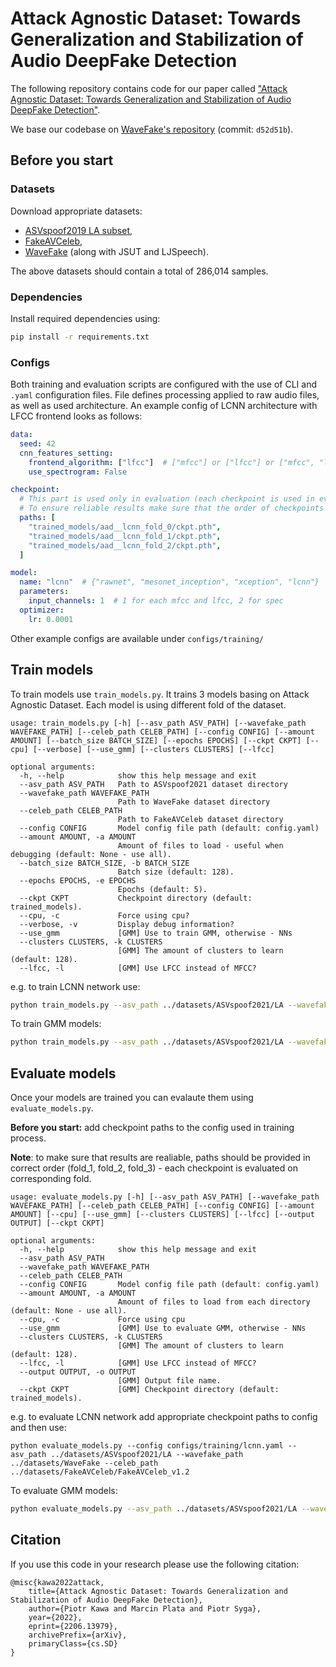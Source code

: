 # Attack Agnostic Dataset: Towards Generalization and Stabilization of Audio DeepFake Detection

The following repository contains code for our paper called ["Attack Agnostic Dataset: Towards Generalization and Stabilization of Audio DeepFake Detection"](https://arxiv.org/abs/2206.13979).


We base our codebase on [WaveFake's repository](https://github.com/RUB-SysSec/WaveFake) (commit: `d52d51b`).



## Before you start


### Datasets

Download appropriate datasets:

* [ASVspoof2019 LA subset](https://datashare.ed.ac.uk/handle/10283/3336),
* [FakeAVCeleb](https://github.com/DASH-Lab/FakeAVCeleb#access-request-form),
* [WaveFake](https://zenodo.org/record/5642694) (along with JSUT and LJSpeech).

The above datasets should contain a total of 286,014 samples.


### Dependencies
Install required dependencies using: 
```bash
pip install -r requirements.txt
```

### Configs

Both training and evaluation scripts are configured with the use of CLI and `.yaml` configuration files. File defines processing applied to raw audio files, as well as used architecture. An example config of LCNN architecture with LFCC frontend looks as follows:
```yaml
data:
  seed: 42
  cnn_features_setting:
    frontend_algorithm: ["lfcc"]  # ["mfcc"] or ["lfcc"] or ["mfcc", "lfcc"] or []
    use_spectrogram: False

checkpoint: 
  # This part is used only in evaluation (each checkpoint is used in eval on corresponding fold).
  # To ensure reliable results make sure that the order of checkpoints is correct (i.e. fold_0, fold_1, fold_2)
  paths: [
    "trained_models/aad__lcnn_fold_0/ckpt.pth",
    "trained_models/aad__lcnn_fold_1/ckpt.pth",
    "trained_models/aad__lcnn_fold_2/ckpt.pth",
  ]

model:
  name: "lcnn"  # {"rawnet", "mesonet_inception", "xception", "lcnn"}
  parameters:
    input_channels: 1  # 1 for each mfcc and lfcc, 2 for spec
  optimizer:
    lr: 0.0001
```


Other example configs are available under `configs/training/`

##  Train models 


To train models use `train_models.py`. It trains 3 models basing on Attack Agnostic Dataset. Each model is using different fold of the dataset.


```
usage: train_models.py [-h] [--asv_path ASV_PATH] [--wavefake_path WAVEFAKE_PATH] [--celeb_path CELEB_PATH] [--config CONFIG] [--amount AMOUNT] [--batch_size BATCH_SIZE] [--epochs EPOCHS] [--ckpt CKPT] [--cpu] [--verbose] [--use_gmm] [--clusters CLUSTERS] [--lfcc]

optional arguments:
  -h, --help            show this help message and exit
  --asv_path ASV_PATH   Path to ASVspoof2021 dataset directory
  --wavefake_path WAVEFAKE_PATH
                        Path to WaveFake dataset directory
  --celeb_path CELEB_PATH
                        Path to FakeAVCeleb dataset directory
  --config CONFIG       Model config file path (default: config.yaml)
  --amount AMOUNT, -a AMOUNT
                        Amount of files to load - useful when debugging (default: None - use all).
  --batch_size BATCH_SIZE, -b BATCH_SIZE
                        Batch size (default: 128).
  --epochs EPOCHS, -e EPOCHS
                        Epochs (default: 5).
  --ckpt CKPT           Checkpoint directory (default: trained_models).
  --cpu, -c             Force using cpu?
  --verbose, -v         Display debug information?
  --use_gmm             [GMM] Use to train GMM, otherwise - NNs
  --clusters CLUSTERS, -k CLUSTERS
                        [GMM] The amount of clusters to learn (default: 128).
  --lfcc, -l            [GMM] Use LFCC instead of MFCC?
```

e.g. to train LCNN network use:
```bash
python train_models.py --asv_path ../datasets/ASVspoof2021/LA --wavefake_path ../datasets/WaveFake --celeb_path ../datasets/FakeAVCeleb/FakeAVCeleb_v1.2 --config configs/training/lcnn.yaml
```

To train GMM models:
```bash
python train_models.py --asv_path ../datasets/ASVspoof2021/LA --wavefake_path ../datasets/WaveFake --celeb_path ../datasets/FakeAVCeleb/FakeAVCeleb_v1.2 --lfcc --use_gmm
```

## Evaluate models


Once your models are trained you can evalaute them using `evaluate_models.py`.

**Before you start:** add checkpoint paths to the config used in training process.

**Note**: to make sure that results are realiable, paths should be provided in correct order (fold_1, fold_2, fold_3) - each checkpoint is evaluated on corresponding fold.


```
usage: evaluate_models.py [-h] [--asv_path ASV_PATH] [--wavefake_path WAVEFAKE_PATH] [--celeb_path CELEB_PATH] [--config CONFIG] [--amount AMOUNT] [--cpu] [--use_gmm] [--clusters CLUSTERS] [--lfcc] [--output OUTPUT] [--ckpt CKPT]

optional arguments:
  -h, --help            show this help message and exit
  --asv_path ASV_PATH
  --wavefake_path WAVEFAKE_PATH
  --celeb_path CELEB_PATH
  --config CONFIG       Model config file path (default: config.yaml)
  --amount AMOUNT, -a AMOUNT
                        Amount of files to load from each directory (default: None - use all).
  --cpu, -c             Force using cpu
  --use_gmm             [GMM] Use to evaluate GMM, otherwise - NNs
  --clusters CLUSTERS, -k CLUSTERS
                        [GMM] The amount of clusters to learn (default: 128).
  --lfcc, -l            [GMM] Use LFCC instead of MFCC?
  --output OUTPUT, -o OUTPUT
                        [GMM] Output file name.
  --ckpt CKPT           [GMM] Checkpoint directory (default: trained_models).
```
e.g. to evaluate LCNN network add appropriate checkpoint paths to config and then use:
```
python evaluate_models.py --config configs/training/lcnn.yaml --asv_path ../datasets/ASVspoof2021/LA --wavefake_path ../datasets/WaveFake --celeb_path ../datasets/FakeAVCeleb/FakeAVCeleb_v1.2
```

To evaluate GMM models:
```bash
python evaluate_models.py --asv_path ../datasets/ASVspoof2021/LA --wavefake_path ../datasets/WaveFake --celeb_path ../datasets/FakeAVCeleb/FakeAVCeleb_v1.2 --lfcc --use_gmm
```

## Citation

If you use this code in your research please use the following citation:

```
@misc{kawa2022attack,
    title={Attack Agnostic Dataset: Towards Generalization and Stabilization of Audio DeepFake Detection},
    author={Piotr Kawa and Marcin Plata and Piotr Syga},
    year={2022},
    eprint={2206.13979},
    archivePrefix={arXiv},
    primaryClass={cs.SD}
}
```


